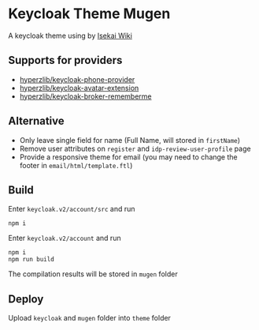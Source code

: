 # Keycloak Theme Mugen
A keycloak theme using by [Isekai Wiki](https://www.isekai.cn/)

## Supports for providers
- [hyperzlib/keycloak-phone-provider](https://github.com/hyperzlib/keycloak-phone-provider)
- [hyperzlib/keycloak-avatar-extension](https://github.com/hyperzlib/keycloak-avatar-extension)
- [hyperzlib/keycloak-broker-rememberme](https://github.com/hyperzlib/keycloak-broker-rememberme)

## Alternative
- Only leave single field for name (Full Name, will stored in ```firstName```)
- Remove user attributes on ```register``` and ```idp-review-user-profile``` page
- Provide a responsive theme for email (you may need to change the footer in ```email/html/template.ftl```)

## Build
Enter ```keycloak.v2/account/src``` and run
```shell
npm i
```

Enter ```keycloak.v2/account``` and run
```shell
npm i
npm run build
```

The compilation results will be stored in ```mugen``` folder

## Deploy
Upload ```keycloak``` and ```mugen``` folder into ```theme``` folder
